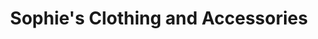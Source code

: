 ---
title: "Sophie's Clothing and Accessories"
url: /boquete/sophies-clothing-and-accessories/
shop: Kleidung
---